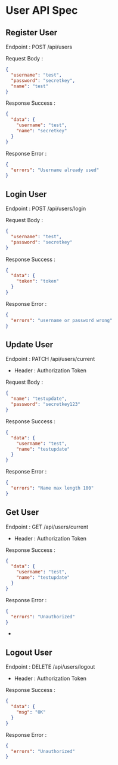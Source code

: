 # User API Spec

## Register User

Endpoint : POST /api/users

Request Body :

```json
{
  "username": "test",
  "password": "secretkey",
  "name": "test"
}
```

Response Success :

```json
{
  "data": {
    "username": "test",
    "name": "secretkey"
  }
}
```

Response Error :

```json
{
  "errors": "Username already used"
}
```

## Login User

Endpoint : POST /api/users/login

Request Body :

```json
{
  "username": "test",
  "password": "secretkey"
}
```

Response Success :

```json
{
  "data": {
    "token": "token"
  }
}
```

Response Error :

```json
{
  "errors": "username or password wrong"
}
```

## Update User

Endpoint : PATCH /api/users/current

- Header : Authorization Token

Request Body :

```json
{
  "name": "testupdate",
  "password": "secretkey123"
}
```

Response Success :

```json
{
  "data": {
    "username": "test",
    "name": "testupdate"
  }
}
```

Response Error :

```json
{
  "errors": "Name max length 100"
}
```

## Get User

Endpoint : GET /api/users/current

- Header : Authorization Token

Response Success :

```json
{
  "data": {
    "username": "test",
    "name": "testupdate"
  }
}
```

Response Error :

```json
{
  "errors": "Unauthorized"
}
```

-

## Logout User

Endpoint : DELETE /api/users/logout

- Header : Authorization Token

Response Success :

```json
{
  "data": {
    "msg": "OK"
  }
}
```

Response Error :

```json
{
  "errors": "Unauthorized"
}
```
